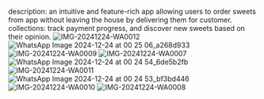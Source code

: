 description: an intuitive and feature-rich app allowing users to order sweets from app without leaving the house by delivering them for customer.
collections:  track payment progress, and discover new sweets based on their opinion.
![IMG-20241224-WA0012](https://github.com/user-attachments/assets/caf9a833-aa18-42d8-a87d-f67aef70c83d)
![WhatsApp Image 2024-12-24 at 00 25 06_a268d933](https://github.com/user-attachments/assets/df732880-7243-4812-8808-4ae012691e11)
![IMG-20241224-WA0009](https://github.com/user-attachments/assets/5ffc0c21-a194-45d0-829c-9b4d48bed253)
![IMG-20241224-WA0007](https://github.com/user-attachments/assets/5465d47f-7879-4815-ab82-1e6eb87804c0)
![WhatsApp Image 2024-12-24 at 00 24 54_6de5b2fb](https://github.com/user-attachments/assets/b3cd5d50-a75e-46eb-84bc-1081075d68a7)
![IMG-20241224-WA0011](https://github.com/user-attachments/assets/c08f238e-c1a1-4d5d-9e10-4898a5896a8d)
![WhatsApp Image 2024-12-24 at 00 24 53_bf3bd446](https://github.com/user-attachments/assets/f98da474-6cee-4935-a8c5-c88a8a8c54ed)
![IMG-20241224-WA0010](https://github.com/user-attachments/assets/0bddbf92-be09-4d5e-9622-0ae8195182c4)
![IMG-20241224-WA0008](https://github.com/user-attachments/assets/a1bbbc88-2294-4f20-a513-88e2831f9713)
